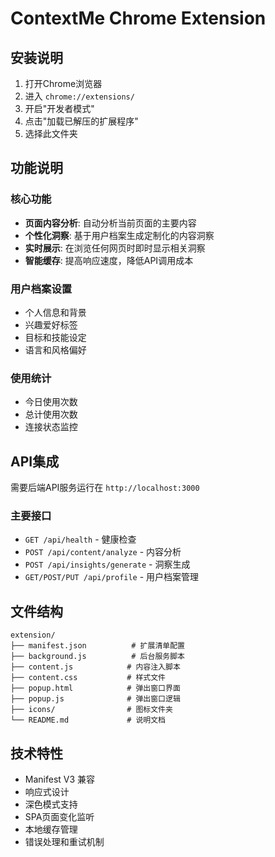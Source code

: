# ContextMe Chrome Extension

## 安装说明

1. 打开Chrome浏览器
2. 进入 `chrome://extensions/`
3. 开启"开发者模式"
4. 点击"加载已解压的扩展程序"
5. 选择此文件夹

## 功能说明

### 核心功能
- **页面内容分析**: 自动分析当前页面的主要内容
- **个性化洞察**: 基于用户档案生成定制化的内容洞察
- **实时展示**: 在浏览任何网页时即时显示相关洞察
- **智能缓存**: 提高响应速度，降低API调用成本

### 用户档案设置
- 个人信息和背景
- 兴趣爱好标签
- 目标和技能设定
- 语言和风格偏好

### 使用统计
- 今日使用次数
- 总计使用次数
- 连接状态监控

## API集成

需要后端API服务运行在 `http://localhost:3000`

### 主要接口
- `GET /api/health` - 健康检查
- `POST /api/content/analyze` - 内容分析
- `POST /api/insights/generate` - 洞察生成
- `GET/POST/PUT /api/profile` - 用户档案管理

## 文件结构

```
extension/
├── manifest.json          # 扩展清单配置
├── background.js          # 后台服务脚本
├── content.js            # 内容注入脚本
├── content.css           # 样式文件
├── popup.html            # 弹出窗口界面
├── popup.js              # 弹出窗口逻辑
├── icons/                # 图标文件夹
└── README.md             # 说明文档
```

## 技术特性

- Manifest V3 兼容
- 响应式设计
- 深色模式支持
- SPA页面变化监听
- 本地缓存管理
- 错误处理和重试机制